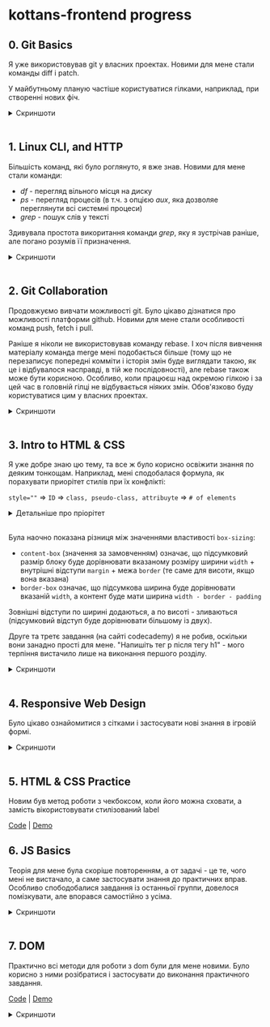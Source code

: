 # kottans-frontend progress

## 0. Git Basics

Я уже використовував git у власних проектах. Новими для мене стали команды diff і patch.

У майбутньому планую частіше користуватися гілками, наприклад, при створенні нових фіч.

<details>
  <summary>Скриншоти</summary>
  
  ![Основи: Introduction Sequence](/git/git1.png "Скриншот 1")
  ![Віддалені репозиторії: Push & Pull](/git/git2.png "Скриншот 2")
</details>
<br>

## 1. Linux CLI, and HTTP

Більшість команд, які було роглянуто, я вже знав. Новими для мене стали команди:

- _df_ - перегляд вільного місця на диску
- _ps_ - перегляд процесів (в т.ч. з опцією _aux_, яка дозволяе переглянути всі системні процеси)
- _grep_ - пошук слів у тексті

Здивувала простота викоритання команди _grep_, яку я зустрічав раніше, але погано розумів її призначення.

<details>
  <summary>Скриншоти</summary>
  
  ![Тест 1](/task_linux_cli/linux1.png "Тест 1")
  ![Тест 2](/task_linux_cli/linux2.png "Тест 2")
  ![Тест 3](/task_linux_cli/linux3.png "Тест 3")
  ![Тест 4](/task_linux_cli/linux4.png "Тест 4")
</details>
<br>

## 2. Git Collaboration

Продовжуємо вивчати можливості git. Було цікаво дізнатися про можливості платформи github. Новими для мене стали особливості команд push, fetch і pull.

Раніше я ніколи не використовував команду rebase. І хоч після вивчення матеріалу команда merge мені подобається більше (тому що не перезаписує попередні комміти і історія змін буде виглядати такою, як це і відбувалося насправді, в тій же послідовності), але rebase також може бути корисною. Особливо, коли працюєш над окремою гілкою і за цей час в головній гілці не відбувається ніяких змін. Обов'язково буду користуватися цим у власних проектах.

<details>
  <summary>Скриншоти</summary>

![Тиждень 3](/task_git_collaboration/coursera1.png)
![Тиждень 4](/task_git_collaboration/coursera2.png)
![Практика 1](/task_git_collaboration/learngitbranching1.png "Практика 1")
![Практика 2](/task_git_collaboration/learngitbranching2.png "Практика 2")

</details>
<br>

## 3. Intro to HTML & CSS

Я уже добре знаю цю тему, та все ж було корисно освіжити знання по деяким тонкощам. Наприклад, мені сподобалася формула, як порахувати приорітет стилів при їх конфлікті:

`style=""` => `ID` => `class, pseudo-class, attribuyte` => `# of elements`

<details>
  <summary>Детальніше про пріорітет</summary>

![Пріорітет css правил](/task_html_css_intro/css_priority.png)

</details>
<br>

Була наочно показана різниця між значеннями властивості `box-sizing`:

- `content-box` (значення за замовченням) означає, що підсумковий размір блоку буде дорівнювати вказаному розміру ширини `width` + внутрішні відступи `margin` + межа `border` (те саме для висоти, якщо вона вказана)
- `border-box` означає, що підсумкова ширина буде дорівнювати вказаній `width`, а контент буде мати ширина `width - border - padding`

Зовнішні відступи по ширині додаються, а по висоті - зливаються (підсумковий відступ буде дорівнювати більшому із двух).

Друге та третє завдання (на сайті codecademy) я не робив, оскільки вони занадно прості для мене. "Напишіть тег p після тегу h1" - мого терпіння вистачило лише на виконання першого розділу.

<details>
  <summary>Скриншоти</summary>

![Тиждень 1](/task_html_css_intro/coursera1.png)
![Тиждень 2](/task_html_css_intro/coursera2.png)

</details>
<br>

## 4. Responsive Web Design

Було цікаво ознайомитися з сітками і застосувати нові знання в ігровій формі.

<details>
  <summary>Скриншоти</summary>

![flexbox](/task_responsive_web_design/flex_froggy.png)
![grid](/task_responsive_web_design/grid_garden.png)

</details>
<br>

## 5. HTML & CSS Practice

Новим був метод роботи з чекбоксом, коли його можна сховати, а замість вікористовувати стилізований label

[Code](https://github.com/kotlyar-andrey/html-css-popup) | [Demo](https://kotlyar-andrey.github.io/html-css-popup/)

## 6. JS Basics

Теорія для мене була скоріше повторенням, а от задачі - це те, чого мені не вистачало, а саме застосувати знання до практичних вправ. Особливо спободобалися завдання із останньої группи, довелося помізкувати, але впорався самостійно з усіма.

<details>
  <summary>Скриншоти</summary>

![coursera](/task_js_basics/coursera4.png)
![basic_javascript](/task_js_basics/basic_javascript.png)
![es6_challenges](/task_js_basics/es6_challenges.png)
![basic_data_structures](/task_js_basics/basic_data_structures.png)
![basic_algorithm_scripting](/task_js_basics/basic_algorithm_scripting.png)
![functional_programming](/task_js_basics/functional_programming.png)
![intermediate_algorithm_scripting](/task_js_basics/intermediate_algorithm_scripting.png)

</details>
<br>

## 7. DOM

Практично всі методи для роботи з dom були для мене новими. Було корисно з ними розібратися і застосувати до виконання практичного завдання.

[Code](https://github.com/kotlyar-andrey/dom-ds) | [Demo](https://kotlyar-andrey.github.io/dom-ds/)

<details>
  <summary>Скриншоти</summary>

![coursera](/task_js_dom/coursera.png)
![intermediate_algorithm_scripting](/task_js_dom/intermediate_algorithm_scripting.png)

</details>
<br>
